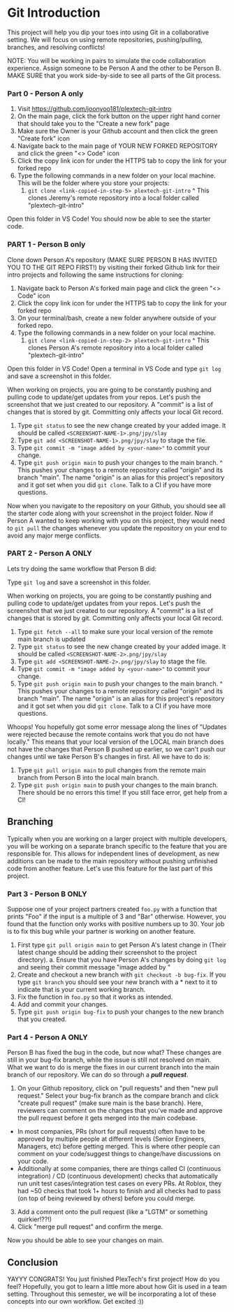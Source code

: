 # Git Introduction
This project will help you dip your toes into using Git in a collaborative setting. We will focus on using remote repositories, pushing/pulling, branches, and resolving conflicts!

NOTE: You will be working in pairs to simulate the code collaboration experience. Assign someone to be Person A and the other to be Person B. MAKE SURE that you work side-by-side to see all parts of the Git process.

### Part 0 - Person A only

1. Visit https://github.com/joonyoo181/plextech-git-intro
2. On the main page, click the fork button on the upper right hand corner that should take you to the "Create a new fork" page
3. Make sure the Owner is your Github account and then click the green "Create fork" icon
4. Navigate back to the main page of YOUR NEW FORKED REPOSITORY and click the green "<> Code" icon
5. Click the copy link icon for under the HTTPS tab to copy the link for your forked repo
6. Type the following commands in a new folder on your local machine. This will be the folder where you store your projects:
    1. `git clone <link-copied-in-step-5> plextech-git-intro`
      ^ This clones Jeremy's remote repository into a local folder called "plextech-git-intro"

Open this folder in VS Code! You should now be able to see the starter code.

### PART 1 - Person B only

Clone down Person A's repository (MAKE SURE PERSON B HAS INVITED YOU TO THE GIT REPO FIRST!) by visiting their forked Github link for their intro projects and following the same instructions for cloning:

1. Navigate back to Person A's forked main page and click the green "<> Code" icon
2. Click the copy link icon for under the HTTPS tab to copy the link for your forked repo
3. On your terminal/bash, create a new folder anywhere outside of your forked repo.
4. Type the following commands in a new folder on your local machine.
    1. `git clone <link-copied-in-step-2> plextech-git-intro`
      ^ This clones Person A's remote repository into a local folder called "plextech-git-intro"

Open this folder in VS Code! Open a terminal in VS Code and type `git log` and save a screenshot in this folder.

When working on projects, you are going to be constantly pushing and pulling code to update/get updates from your repos. Let's push the screenshot that we just created to our repository.
A "commit" is a list of changes that is stored by git. Committing only affects your local Git record.

1. Type `git status` to see the new change created by your added image. It should be called `<SCREENSHOT-NAME-1>.png/jpy/slay`
2. Type `git add <SCREENSHOT-NAME-1>.png/jpy/slay` to stage the file.
3. Type `git commit -m "image added by <your-name>"` to commit your change.
4. Type `git push origin main` to push your changes to the main branch.
  ^ This pushes your changes to a remote repository called "origin" and its branch "main". The name "origin" is an alias for this project's repository and it got set when you did `git clone`. Talk to a CI if you have more questions.

Now when you navigate to the repository on your Github, you should see all the starter code along with your screenshot in the project folder. Now if Person A wanted to keep working with you on this project, they would need to `git pull` the changes whenever you update the repository on your end to avoid any major merge conflicts.

### PART 2 - Person A ONLY

Lets try doing the same workflow that Person B did:

Type `git log` and save a screenshot in this folder.

When working on projects, you are going to be constantly pushing and pulling code to update/get updates from your repos. Let's push the screenshot that we just created to our repository.
A "commit" is a list of changes that is stored by git. Committing only affects your local Git record.

1. Type `git fetch --all` to make sure your local version of the remote main branch is updated
2. Type `git status` to see the new change created by your added image. It should be called `<SCREENSHOT-NAME-2>.png/jpy/slay`
3. Type `git add <SCREENSHOT-NAME-2>.png/jpy/slay` to stage the file.
4. Type `git commit -m "image added by <your-name>"` to commit your change.
5. Type `git push origin main` to push your changes to the main branch.
  ^ This pushes your changes to a remote repository called "origin" and its branch "main". The name "origin" is an alias for this project's repository and it got set when you did `git clone`. Talk to a CI if you have more questions.

Whoops! You hopefully got some error message along the lines of "Updates were rejected because the remote contains work that you do not have locally." This means that your local version of the LOCAL main branch does not have the changes that Person B pushed up earlier, so we can't push our changes until we take Person B's changes in first. All we have to do is:

1. Type `git pull origin main` to pull changes from the remote main branch from Person B into the local main branch.
2. Type `git push origin main` to push your changes to the main branch. There should be no errors this time! If you still face error, get help from a CI!

## Branching
Typically when you are working on a larger project with multiple developers, you will be working on a separate branch specific to the feature that you are responsible for. This allows for independent lines of development, as new additions can be made to the main repository without pushing unfinished code from another feature. Let's use this feature for the last part of this project.

### Part 3 - Person B ONLY

Suppose one of your project partners created `foo.py` with a function that prints "Foo" if the input is a multiple of 3 and "Bar" otherwise. However, you found that the function only works with positive numbers up to 30. Your job is to fix this bug while your partner is working on another feature.

1. First type `git pull origin main` to get Person A's latest change in (Their latest change should be adding their screenshot to the project directory).
  a. Ensure that you have Person A's changes by doing `git log` and seeing their commit message "image added by <person-b-name>"
2. Create and checkout a new branch with `git checkout -b bug-fix`. If you type `git branch` you should see your new branch with a * next to it to indicate that is your current working branch.
3. Fix the function in `foo.py` so that it works as intended.
4. Add and commit your changes.
5. Type `git push origin bug-fix` to push your changes to the new branch that you created.

### Part 4 - Person A ONLY

Person B has fixed the bug in the code, but now what? These changes are still in your bug-fix branch, while the issue is still not resolved on main. What we want to do is merge the fixes in our current branch into the main branch of our repository. We can do so through a ***pull request***.

1. On your Github repository, click on "pull requests" and then "new pull request." Select your bug-fix branch as the compare branch and click "create pull request" (make sure main is the base branch). Here, reviewers can comment on the changes that you've made and approve the pull request before it gets merged into the main codebase.
- In most companies, PRs (short for pull requests) often have to be approved by multiple people at different levels (Senior Engineers, Managers, etc) before getting merged. This is where other people can comment on your code/suggest things to change/have discussions on your code.
- Additionally at some companies, there are things called CI (continuous integration) / CD (continuous development) checks that automatically run unit test cases/integration test cases on every PRs. At Roblox, they had ~50 checks that took 1+ hours to finish and all checks had to pass (on top of being reviewed by others) before you could merge.
3. Add a comment onto the pull request (like a "LGTM" or something quirkier!??!)
4. Click "merge pull request" and confirm the merge.

Now you should be able to see your changes on main.

## Conclusion

YAYYY CONGRATS! You just finished PlexTech's first project! How do you feel? Hopefully, you got to learn a little more about how Git is used in a team setting. Throughout this semester, we will be incorporating a lot of these concepts into our own workflow. Get excited :))
